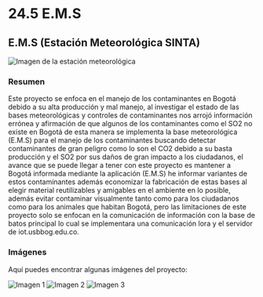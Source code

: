 # 24.5 E.M.S
## E.M.S (Estación Meteorológica SINTA)

![Imagen de la estación meteorológica](ruta/a/la/imagen.jpg)

### Resumen
Este proyecto se enfoca en el manejo de los contaminantes en Bogotá debido a su alta producción y mal manejo, al investigar el estado de las bases meteorológicas y controles de contaminantes nos arrojó información errónea y afirmación de que algunos de los contaminantes como el SO2 no existe en Bogotá de esta manera se implementa la base meteorológica (E.M.S) para el manejo de los contaminantes buscando detectar contaminantes de gran peligro como lo son el CO2 debido a su basta producción y el SO2 por sus daños de gran impacto a los ciudadanos, el avance que se puede llegar a tener con este proyecto es mantener a Bogotá informada mediante la aplicación (E.M.S) he informar variantes de estos contaminantes además economizar la fabricación de estas bases al elegir material reutilizables y amigables en el ambiente en lo posible, además evitar contaminar visualmente tanto como para los ciudadanos como para los animales que habitan Bogotá, pero las limitaciones de este proyecto solo se enfocan en la comunicación de información con la base de batos  principal lo cual se implementara una comunicación lora y el servidor de iot.usbbog.edu.co.

### Imágenes

Aquí puedes encontrar algunas imágenes del proyecto:

![Imagen 1](ruta/a/la/imagen1.jpg)
![Imagen 2](ruta/a/la/imagen2.jpg)
![Imagen 3](ruta/a/la/imagen3.jpg)

